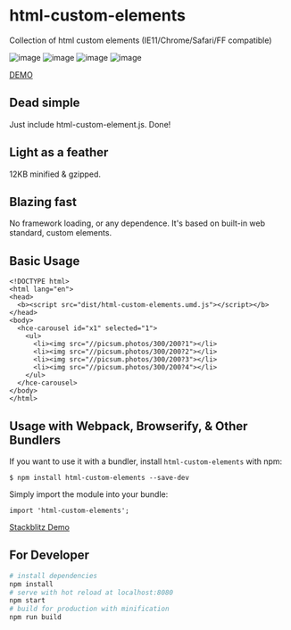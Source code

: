 # html-custom-elements

Collection of html custom elements (IE11/Chrome/Safari/FF compatible)

![image](https://user-images.githubusercontent.com/1437734/46240499-8fbebf00-c376-11e8-9c59-04f7a6b3469d.png) ![image](https://user-images.githubusercontent.com/1437734/46240506-a8c77000-c376-11e8-9e89-a410ce0563ff.png) ![image](https://user-images.githubusercontent.com/1437734/46240509-b54bc880-c376-11e8-98ea-52a708780d2f.png) ![image](https://user-images.githubusercontent.com/1437734/46240513-bf6dc700-c376-11e8-9f9d-2c70a7b22aa7.png)

[DEMO](https://allenhwkim.github.io/html-custom-elements)

## Dead simple
Just include html-custom-element.js. Done!
## Light as a feather
12KB minified & gzipped.
## Blazing fast
No framework loading, or any dependence. It's based on built-in web standard, custom elements.
## Basic Usage
```
<!DOCTYPE html>
<html lang="en">
<head>
  <b><script src="dist/html-custom-elements.umd.js"></script></b>
</head>
<body>
  <hce-carousel id="x1" selected="1">
    <ul>
      <li><img src="//picsum.photos/300/200?1"></li>
      <li><img src="//picsum.photos/300/200?2"></li>
      <li><img src="//picsum.photos/300/200?3"></li>
      <li><img src="//picsum.photos/300/200?4"></li>
    </ul>
  </hce-carousel>
</body>
</html>
```

## Usage with Webpack, Browserify, & Other Bundlers
If you want to use it with a bundler, install `html-custom-elements` with npm:
```
$ npm install html-custom-elements --save-dev
```
Simply import the module into your bundle:
```
import 'html-custom-elements';
```
[Stackblitz Demo](https://stackblitz.com/edit/hce-basic-usage)

## For Developer

``` bash
# install dependencies
npm install
# serve with hot reload at localhost:8080
npm start
# build for production with minification
npm run build
```
